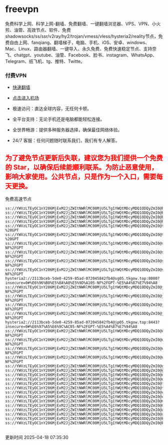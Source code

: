 # freevpn

免费科学上网、科学上网-翻墙、免费翻墙、一键翻墙浏览器、VPS、VPN、小火煎、油管、高效节点、软件、免费shadowsocks/ss/ssr/v2ray/hy2/trojan/vmess/vless/hysteria2/reality节点，免费自由上网、fanqiang、翻墙梯子，电脑、手机、iOS、安卓、windows、Mac、Linux、路由器翻墙、一键导入、永久免费、免费快速稳定节点、支持奈飞、chatgpt、youtube、油管、Facebook、脸书、instagram、WhatsApp、Telegram、纸飞机、tg、推特、Twitte。

### 付费VPN
* [快速翻墙](https://xgogo.sbs/#/register?code=wxADDy87) 

* [点击进入机场](https://xgogo.sbs/#/register?code=wxADDy87) 

* 极速访问：直达全球内容，无任何卡顿。

* 全平台支持：无论手机还是电脑都能轻松连接。

* 全世界畅游：提供多种服务器选择，确保最佳网络体验。

* 24/7 客服：任何问题随时联系我们，我们有专人解答。

## <font color="red">为了避免节点更新后失联，建议您为我们提供一个免费的 Star，以确保后续能顺利联系。为防止恶意使用，影响大家使用。公共节点，只是作为一个入口，需要每天更换。</font>

免费高速节点

```ss://YWVzLTEyOC1nY206MjExM2JjZWItNWRlMC00MjU5LTg1YWQtMDcyMDQ1ODQyZmI0@hk01.jgrtoioceaw.help:50384#%E9%A6%99%E6%B8%AF01
ss://YWVzLTEyOC1nY206MjExM2JjZWItNWRlMC00MjU5LTg1YWQtMDcyMDQ1ODQyZmI0@hk02.jigreliewolf.click:17889#%E9%A6%99%E6%B8%AF02
ss://YWVzLTEyOC1nY206MjExM2JjZWItNWRlMC00MjU5LTg1YWQtMDcyMDQ1ODQyZmI0@hk03.jigreliewolf.click:10838#%E9%A6%99%E6%B8%AF03
ss://YWVzLTEyOC1nY206MjExM2JjZWItNWRlMC00MjU5LTg1YWQtMDcyMDQ1ODQyZmI0@hk04.jgrtoioceaw.help:29956#%E9%A6%99%E6%B8%AF04
ss://YWVzLTEyOC1nY206MjExM2JjZWItNWRlMC00MjU5LTg1YWQtMDcyMDQ1ODQyZmI0@hk05.ijgelrkasd.click:41284#%E9%A6%99%E6%B8%AF05
ss://YWVzLTEyOC1nY206MjExM2JjZWItNWRlMC00MjU5LTg1YWQtMDcyMDQ1ODQyZmI0@tw01.jigreliewolf.click:30995#%E5%8F%B0%E6%B9%BE01%20-%20GPT
ss://YWVzLTEyOC1nY206MjExM2JjZWItNWRlMC00MjU5LTg1YWQtMDcyMDQ1ODQyZmI0@tw02.ijgelrkasd.click:22610#%E5%8F%B0%E6%B9%BE02%20-%20GPT
ss://YWVzLTEyOC1nY206MjExM2JjZWItNWRlMC00MjU5LTg1YWQtMDcyMDQ1ODQyZmI0@sg01.jgrtoioceaw.help:55559#%E6%96%B0%E5%8A%A0%E5%9D%A101%20-NF%2FGPT
ss://YWVzLTEyOC1nY206MjExM2JjZWItNWRlMC00MjU5LTg1YWQtMDcyMDQ1ODQyZmI0@sg02.jigreliewolf.click:40574#%E6%96%B0%E5%8A%A0%E5%9D%A102%20-NF%2FGPT
ss://YWVzLTEyOC1nY206MjExM2JjZWItNWRlMC00MjU5LTg1YWQtMDcyMDQ1ODQyZmI0@sg03.ijgelrkasd.click:23716#%E6%96%B0%E5%8A%A0%E5%9D%A103%20-NF%2FGPT
ss://YWVzLTEyOC1nY206MjExM2JjZWItNWRlMC00MjU5LTg1YWQtMDcyMDQ1ODQyZmI0@sg04.jgrtoioceaw.help:17971#%E6%96%B0%E5%8A%A0%E5%9D%A104%20-NF%2FGPT
hysteria2://2113bceb-5de0-4259-85ad-072045842fb4@sg05.tkgow.top:8080?insecure=0#%E6%96%B0%E5%8A%A0%E5%9D%A105-NF%2FGPT-%E5%A4%87%E7%94%A8
ss://YWVzLTEyOC1nY206MjExM2JjZWItNWRlMC00MjU5LTg1YWQtMDcyMDQ1ODQyZmI0@jp01.jgrtoioceaw.help:58645#%E6%97%A5%E6%9C%AC01%20-NF%2FGPT
ss://YWVzLTEyOC1nY206MjExM2JjZWItNWRlMC00MjU5LTg1YWQtMDcyMDQ1ODQyZmI0@jp02.jgrtoioceaw.help:47462#%E6%97%A5%E6%9C%AC02%20-NF%2FGPT
ss://YWVzLTEyOC1nY206MjExM2JjZWItNWRlMC00MjU5LTg1YWQtMDcyMDQ1ODQyZmI0@jp03.jigreliewolf.click:33414#%E6%97%A5%E6%9C%AC03%20-NF%2FGPT
ss://YWVzLTEyOC1nY206MjExM2JjZWItNWRlMC00MjU5LTg1YWQtMDcyMDQ1ODQyZmI0@jp04.ijgelrkasd.click:58223#%E6%97%A5%E6%9C%AC04%20-NF%2FGPT
hysteria2://2113bceb-5de0-4259-85ad-072045842fb4@jp05.tkgow.top:8443?insecure=0#%E6%97%A5%E6%9C%AC05-NF%2FGPT-%E5%A4%87%E7%94%A8
ss://YWVzLTEyOC1nY206MjExM2JjZWItNWRlMC00MjU5LTg1YWQtMDcyMDQ1ODQyZmI0@us01.jgrtoioceaw.help:48129#%E7%BE%8E%E5%9B%BD01%20-NF%2FGPT
ss://YWVzLTEyOC1nY206MjExM2JjZWItNWRlMC00MjU5LTg1YWQtMDcyMDQ1ODQyZmI0@us02.jgrtoioceaw.help:44907#%E7%BE%8E%E5%9B%BD02%20-NF%2FGPT
ss://YWVzLTEyOC1nY206MjExM2JjZWItNWRlMC00MjU5LTg1YWQtMDcyMDQ1ODQyZmI0@us03.jigreliewolf.click:43330#%E7%BE%8E%E5%9B%BD03%20-NF%2FGPT
ss://YWVzLTEyOC1nY206MjExM2JjZWItNWRlMC00MjU5LTg1YWQtMDcyMDQ1ODQyZmI0@us04.ijgelrkasd.click:44130#%E7%BE%8E%E5%9B%BD04%20-NF%2FGPT
ss://YWVzLTEyOC1nY206MjExM2JjZWItNWRlMC00MjU5LTg1YWQtMDcyMDQ1ODQyZmI0@gb01.jgrtoioceaw.help:27765#%E8%8B%B1%E5%9B%BD01
ss://YWVzLTEyOC1nY206MjExM2JjZWItNWRlMC00MjU5LTg1YWQtMDcyMDQ1ODQyZmI0@gb02.jigreliewolf.click:52762#%E8%8B%B1%E5%9B%BD02
ss://YWVzLTEyOC1nY206MjExM2JjZWItNWRlMC00MjU5LTg1YWQtMDcyMDQ1ODQyZmI0@de01.jgrtoioceaw.help:20635#%E5%BE%B7%E5%9B%BD01
ss://YWVzLTEyOC1nY206MjExM2JjZWItNWRlMC00MjU5LTg1YWQtMDcyMDQ1ODQyZmI0@de02.jigreliewolf.click:52770#%E5%BE%B7%E5%9B%BD02
ss://YWVzLTEyOC1nY206MjExM2JjZWItNWRlMC00MjU5LTg1YWQtMDcyMDQ1ODQyZmI0@fr01.ijgelrkasd.click:32568#%E6%B3%95%E5%9B%BD01
ss://YWVzLTEyOC1nY206MjExM2JjZWItNWRlMC00MjU5LTg1YWQtMDcyMDQ1ODQyZmI0@fr02.jigreliewolf.click:45265#%E6%B3%95%E5%9B%BD02
ss://YWVzLTEyOC1nY206MjExM2JjZWItNWRlMC00MjU5LTg1YWQtMDcyMDQ1ODQyZmI0@ca01.jigreliewolf.click:30461#%E5%8A%A0%E6%8B%BF%E5%A4%A701
ss://YWVzLTEyOC1nY206MjExM2JjZWItNWRlMC00MjU5LTg1YWQtMDcyMDQ1ODQyZmI0@ca02.ijgelrkasd.click:24053#%E5%8A%A0%E6%8B%BF%E5%A4%A702
ss://YWVzLTEyOC1nY206MjExM2JjZWItNWRlMC00MjU5LTg1YWQtMDcyMDQ1ODQyZmI0@my01.jigreliewolf.click:52408#%E9%A9%AC%E6%9D%A5%E8%A5%BF%E4%BA%9A01
ss://YWVzLTEyOC1nY206MjExM2JjZWItNWRlMC00MjU5LTg1YWQtMDcyMDQ1ODQyZmI0@my02.ijgelrkasd.click:25519#%E9%A9%AC%E6%9D%A5%E8%A5%BF%E4%BA%9A02
ss://YWVzLTEyOC1nY206MjExM2JjZWItNWRlMC00MjU5LTg1YWQtMDcyMDQ1ODQyZmI0@au01.jgrtoioceaw.help:13460#%E6%BE%B3%E5%A4%A7%E5%88%A9%E4%BA%9A01
ss://YWVzLTEyOC1nY206MjExM2JjZWItNWRlMC00MjU5LTg1YWQtMDcyMDQ1ODQyZmI0@au02.ijgelrkasd.click:46073#%E6%BE%B3%E5%A4%A7%E5%88%A9%E4%BA%9A02
ss://YWVzLTEyOC1nY206MjExM2JjZWItNWRlMC00MjU5LTg1YWQtMDcyMDQ1ODQyZmI0@ko01.jgrtoioceaw.help:46108#%E9%9F%A9%E5%9B%BD01
ss://YWVzLTEyOC1nY206MjExM2JjZWItNWRlMC00MjU5LTg1YWQtMDcyMDQ1ODQyZmI0@ko02.jigreliewolf.click:50181#%E9%9F%A9%E5%9B%BD02


```
更新时间 2025-04-18 07:35:30